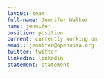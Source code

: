 ```yaml
---
layout: team
full-name: Jennifer Walker
name: jennifer
position: position
current: currently working on
email: jennifer@openupsa.org
twitter: twitter
linkedin: linkedin
statement: statement
---
```

